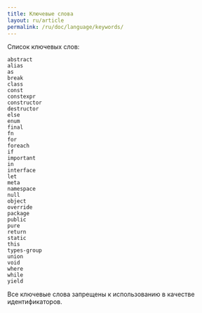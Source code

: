 ```yaml
---
title: Ключевые слова
layout: ru/article
permalink: /ru/doc/language/keywords/
---
```


Список ключевых слов:

```
abstract
alias
as
break
class
const
constexpr
constructor
destructor
else
enum
final
fn
for
foreach
if
important
in
interface
let
meta
namespace
null
object
override
package
public
pure
return
static
this
types-group
union
void
where
while
yield
```

Все ключевые слова запрещены к использованию в качестве идентификаторов.
